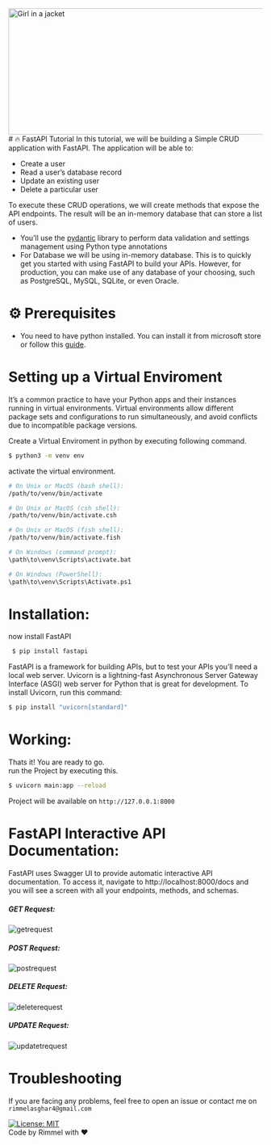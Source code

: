 <img src="https://staticg.sportskeeda.com/editor/2022/12/12ba3-16703270774402-1920.jpg" alt="Girl in a jacket" width="1000" height="250">
# 🔥 FastAPI Tutorial
In this tutorial, we will be building a Simple CRUD application with FastAPI. The application will be able to:

- Create a user
- Read a user’s database record
- Update an existing user
- Delete a particular user
 
To execute these CRUD operations, we will create methods that expose the API endpoints. The result will be an in-memory database that can store a list of users.

- You’ll use the [pydantic](https://docs.pydantic.dev/) library to perform data validation and settings management using Python type annotations
- For Database we will be using in-memory database. This is to quickly get you started with using FastAPI to build your APIs. However, for production, you can make use of any database of your choosing, such as PostgreSQL, MySQL, SQLite, or even Oracle.


# ⚙️ Prerequisites

- You need to have python installed. You can install it from microsoft store or follow this [guide](https://www.geeksforgeeks.org/how-to-install-python-on-windows/).

# Setting up a Virtual Enviroment

It’s a common practice to have your Python apps and their instances running in virtual environments. Virtual environments allow different package sets and configurations to run simultaneously, and avoid conflicts due to incompatible package versions. 

Create a Virtual Enviroment in python by executing following command.
```bash
$ python3 -m venv env
```
activate the virtual environment.
```bash
# On Unix or MacOS (bash shell): 
/path/to/venv/bin/activate

# On Unix or MacOS (csh shell):
/path/to/venv/bin/activate.csh

# On Unix or MacOS (fish shell):
/path/to/venv/bin/activate.fish

# On Windows (command prompt):
\path\to\venv\Scripts\activate.bat

# On Windows (PowerShell):
\path\to\venv\Scripts\Activate.ps1
```

# Installation:
now install FastAPI
```bash
 $ pip install fastapi
```
FastAPI is a framework for building APIs, but to test your APIs you’ll need a local web server. Uvicorn is a lightning-fast Asynchronous Server Gateway Interface (ASGI) web server for Python that is great for development. 
To install Uvicorn, run this command:

```bash
$ pip install "uvicorn[standard]"
```

# Working:
Thats it! You are ready to go. </br>
run the Project by executing this.
```bash
$ uvicorn main:app --reload
```

Project will be available on
``http://127.0.0.1:8000``

# FastAPI Interactive API Documentation:
FastAPI uses Swagger UI to provide automatic interactive API documentation. To access it, navigate to http://localhost:8000/docs and you will see a screen with all your endpoints, methods, and schemas.
##### GET Request:
![getrequest](imgs/get.PNG)
##### POST Request:
![postrequest](imgs/post.PNG)
##### DELETE Request:
![deleterequest](imgs/delete.PNG)
##### UPDATE Request:
![updatetrequest](imgs/update.PNG)

# Troubleshooting
If you are facing any problems, feel free to open an issue or contact me on `rimmelasghar4@gmail.com` 


[![License: MIT](https://img.shields.io/badge/License-MIT-purple.svg)](https://opensource.org/licenses/MIT)
<br>
Code by Rimmel with ❤
